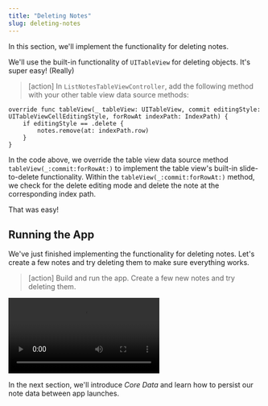 ```yaml
---
title: "Deleting Notes"
slug: deleting-notes
---
```


In this section, we'll implement the functionality for deleting notes.

We'll use the built-in functionality of `UITableView` for deleting objects. It's super easy! (Really)

> [action]
In `ListNotesTableViewController`, add the following method with your other table view data source methods:
>
```
override func tableView(_ tableView: UITableView, commit editingStyle: UITableViewCellEditingStyle, forRowAt indexPath: IndexPath) {
    if editingStyle == .delete {
        notes.remove(at: indexPath.row)
    }
}
```
>
In the code above, we override the table view data source method `tableView(_:commit:forRowAt:)` to implement the table view's built-in slide-to-delete functionality. Within the `tableView(_:commit:forRowAt:)` method, we check for the delete editing mode and delete the note at the corresponding index path.

That was easy!

## Running the App

We've just finished implementing the functionality for deleting notes. Let's create a few notes and try deleting them to make sure everything works.

> [action]
Build and run the app. Create a few new notes and try deleting them.
>
![ms-video](https://s3.amazonaws.com/mgwu-misc/Make+School+Notes/p10_deleting_notes/delete_note_checkpoint.mp4)

In the next section, we'll introduce _Core Data_ and learn how to persist our note data between app launches.
